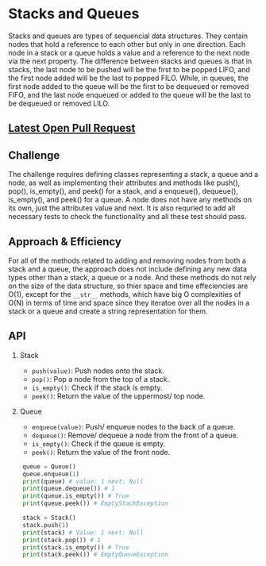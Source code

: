 # Stacks and Queues

Stacks and queues are types of sequencial data structures. They contain nodes that hold a reference to each other but only in one direction. Each node in a stack or a queue holds a value and a reference to the next node via the next property. The difference between stacks and queues is that in stacks, the last node to be pushed will be the first to be popped LIFO, and the first node added will be the last to popped FILO. While, in queues, the first node added to the queue will be the first to be dequeued or removed FIFO, and the last node enqueued or added to the queue will be the last to be dequeued or removed LILO.

## [Latest Open Pull Request](https://github.com/HamzaAhmad97/data-structures-and-algorithms/pull/27)

## Challenge

The challenge requires defining classes representing a stack, a queue and a node, as well as implementing their attributes and methods like push(), pop(), is_empty(), and peek() for a stack, and a enqueue(), dequeue(), is_empty(), and peek() for a queue. A node does not have any methods on its own, just the attributes value and next. It is also requried to add all necessary tests to check the functionality and all these test should pass.

## Approach & Efficiency

For all of the methods related to adding and removing nodes from both a stack and a queue, the approach does not include defining any new data types other than a stack, a queue or a node. And these methods do not rely on the size of the data structure, so thier space and time effeciencies are O(1), except for the `__str__` methods, which have big O complexities of O(N) in terms of time and space since they iteratoe over all the nodes in a stack or a queue and create a string representation for them.

## API

1. Stack

    - `push(value)`: Push nodes onto the stack.
    - `pop()`: Pop a node from the top of a stack.
    - `is_empty()`: Check if the stack is empty.
    - `peek()`: Return the value of the uppermost/ top node.

2. Queue

    - `enqueue(value)`: Push/ enqueue nodes to the back of a queue.
    - `dequeue()`: Remove/ dequeue a node from the front of a queue.
    - `is_empty()`: Check if the queue is empty.
    - `peek()`: Return the value of the front node.

```python
    queue = Queue()
    queue.enqueue(1)
    print(queue) # value: 1 next: Null
    print(queue.dequeue()) # 1
    print(queue.is_empty()) # True
    print(queue.peek()) # EmptyStackException

    stack = Stack()
    stack.push(1)
    print(stack) # Value: 1 next: Null
    print(stack.pop()) # 1
    print(stack.is_empty()) # True
    print(stack.peek()) # EmptyQueueException
```
